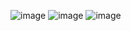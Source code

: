 ![image](https://github.com/Biti-k/React-Gaming-Shop/assets/126298024/ed0f934c-9723-4bfa-b986-d6edc93d8ec3)
![image](https://github.com/Biti-k/React-Gaming-Shop/assets/126298024/241c4a24-0e8b-4042-9187-a78ac3a7e978)
![image](https://github.com/Biti-k/React-Gaming-Shop/assets/126298024/cdd41aea-7716-469b-a9c5-a5df5b5ba55f)
